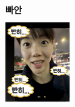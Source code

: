 # 빠안

<html lang="ko">
<head>
</head>
<body>
    <img src="https://github.com/ozllblu/ozllblu.github.io/blob/main/bban.jpg?raw=true" 
         alt="내 사진" style="width: 50%; max-width: 200px;">
</body>
</html>
